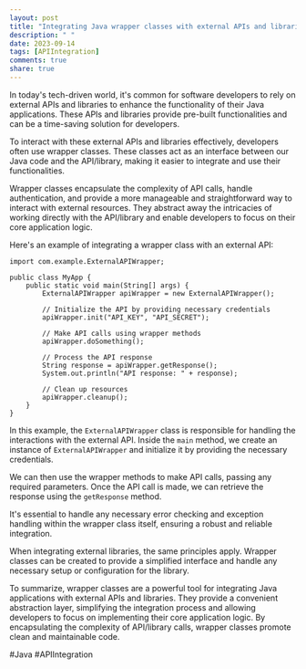 ```yaml
---
layout: post
title: "Integrating Java wrapper classes with external APIs and libraries"
description: " "
date: 2023-09-14
tags: [APIIntegration]
comments: true
share: true
---
```


In today's tech-driven world, it's common for software developers to rely on external APIs and libraries to enhance the functionality of their Java applications. These APIs and libraries provide pre-built functionalities and can be a time-saving solution for developers.

To interact with these external APIs and libraries effectively, developers often use wrapper classes. These classes act as an interface between our Java code and the API/library, making it easier to integrate and use their functionalities.

Wrapper classes encapsulate the complexity of API calls, handle authentication, and provide a more manageable and straightforward way to interact with external resources. They abstract away the intricacies of working directly with the API/library and enable developers to focus on their core application logic.

Here's an example of integrating a wrapper class with an external API:

```
import com.example.ExternalAPIWrapper;

public class MyApp {
    public static void main(String[] args) {
        ExternalAPIWrapper apiWrapper = new ExternalAPIWrapper();
        
        // Initialize the API by providing necessary credentials
        apiWrapper.init("API_KEY", "API_SECRET");
        
        // Make API calls using wrapper methods
        apiWrapper.doSomething();
        
        // Process the API response
        String response = apiWrapper.getResponse();
        System.out.println("API response: " + response);
        
        // Clean up resources
        apiWrapper.cleanup();
    }
}
```

In this example, the `ExternalAPIWrapper` class is responsible for handling the interactions with the external API. Inside the `main` method, we create an instance of `ExternalAPIWrapper` and initialize it by providing the necessary credentials.

We can then use the wrapper methods to make API calls, passing any required parameters. Once the API call is made, we can retrieve the response using the `getResponse` method.

It's essential to handle any necessary error checking and exception handling within the wrapper class itself, ensuring a robust and reliable integration.

When integrating external libraries, the same principles apply. Wrapper classes can be created to provide a simplified interface and handle any necessary setup or configuration for the library.

To summarize, wrapper classes are a powerful tool for integrating Java applications with external APIs and libraries. They provide a convenient abstraction layer, simplifying the integration process and allowing developers to focus on implementing their core application logic. By encapsulating the complexity of API/library calls, wrapper classes promote clean and maintainable code.

#Java #APIIntegration